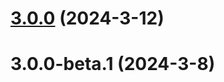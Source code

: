 # [3.0.0](https://github.com/ongov/ontario-frontend/compare/v3.0.0-beta.1...v3.0.0) (2024-3-12)

# 3.0.0-beta.1 (2024-3-8)

